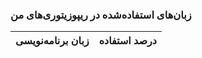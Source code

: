 ### زبان‌های استفاده‌شده در ریپوزیتوری‌های من

| زبان برنامه‌نویسی | درصد استفاده |
|-------------------|---------------|
